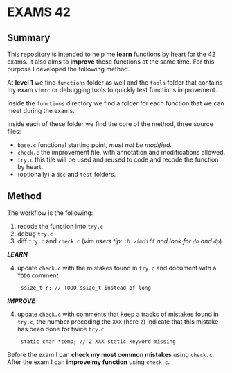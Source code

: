 
#           EXAMS 42

## Summary

This repository is intended to help me **learn** functions by heart for the 42 exams.
It also aims to **improve** these functions at the same time.  For this purpose
I developed the following method.

At **level 1** we find `functions` folder as well and the `tools` folder that
contains my exam `vimrc` or debugging tools to quickly test functions
improvement.

Inside the `functions` directory we find a folder for each function that we can
meet during the exams.

Inside each of these folder we find the core of the method, three source files:
- `base.c` functional starting point, *must not be modified*.
- `check.c` the improvement file, with annotation and modifications allowed.
- `try.c` this file will be used and reused to code and recode the function by
  heart.
- (optionally) a `doc` and `test` folders.

## Method

The workflow is the following:
1. recode the function into `try.c`
2. debug `try.c`
3. diff `try.c` and `check.c` (*vim users tip: `:h vimdiff` and look for `do` and `dp`*)

***LEARN***

4. update `check.c` with the mistakes found in `try.c` and document with a
  `TODO` comment

        ssize_t r; // TODO ssize_t instead of long

***IMPROVE***

4. update `check.c` with comments that keep a tracks of mistakes found in
  `try.c`, the number preceding the `XXX` (here `2`) indicate that this mistake
  has been done for twice `try.c`

        static char *temp; // 2 XXX static keyword missing

Before the exam I can **check my most common mistakes** using `check.c`.
After the exam I can **improve my function** using `check.c`.
